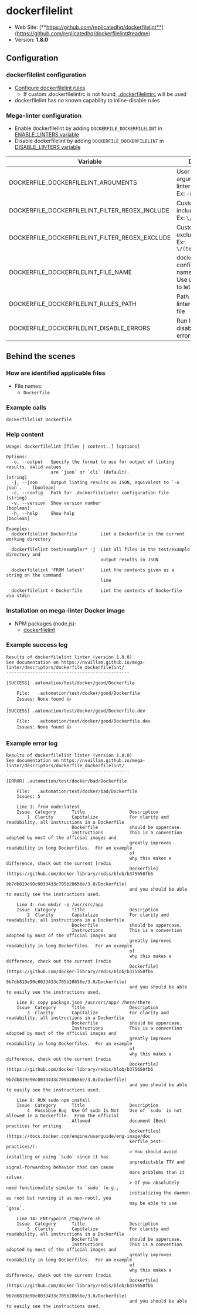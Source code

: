 <!-- markdownlint-disable MD033 MD041 -->
<!-- Generated by .automation/build.py, please do not update manually -->
# dockerfilelint

- Web Site: [**https://github.com/replicatedhq/dockerfilelint**](https://github.com/replicatedhq/dockerfilelint#readme)
- Version: **1.8.0**

## Configuration

### dockerfilelint configuration

- [Configure dockerfilelint rules](https://github.com/replicatedhq/dockerfilelint#configuring)
  - If custom .dockerfilelintrc is not found, [.dockerfilelintrc](https://github.com/nvuillam/mega-linter/tree/master/TEMPLATES/.dockerfilelintrc) will be used
- dockerfilelint has no known capability to inline-disable rules

### Mega-linter configuration

- Enable dockerfilelint by adding `DOCKERFILE_DOCKERFILELINT` in [ENABLE_LINTERS variable](../index.md#activation-and-deactivation)
- Disable dockerfilelint by adding `DOCKERFILE_DOCKERFILELINT` in [DISABLE_LINTERS variable](../index.md#activation-and-deactivation)

| Variable | Description | Default value |
| ----------------- | -------------- | -------------- |
| DOCKERFILE_DOCKERFILELINT_ARGUMENTS | User custom arguments to add in linter CLI call<br/>Ex: `-s --foo "bar"` |  |
| DOCKERFILE_DOCKERFILELINT_FILTER_REGEX_INCLUDE | Custom regex including filter<br/>Ex: `\/(src\|lib)\/` | Include every file |
| DOCKERFILE_DOCKERFILELINT_FILTER_REGEX_EXCLUDE | Custom regex excluding filter<br/>Ex: `\/(test\|examples)\/` | Exclude no file |
| DOCKERFILE_DOCKERFILELINT_FILE_NAME | dockerfilelint configuration file name</br>Use `LINTER_DEFAULT` to let the linter find it | `.dockerfilelintrc` |
| DOCKERFILE_DOCKERFILELINT_RULES_PATH | Path where to find linter configuration file | Workspace folder, then Mega-Linter default rules |
| DOCKERFILE_DOCKERFILELINT_DISABLE_ERRORS | Run linter but disable crash if errors found | `false` |

## Behind the scenes

### How are identified applicable files

- File names:
  - `Dockerfile`

<!-- markdownlint-disable -->
<!-- /* cSpell:disable */ -->

### Example calls

```shell
dockerfilelint Dockerfile
```


### Help content

```shell
Usage: dockerfilelint [files | content..] [options]

Options:
  -o, --output   Specify the format to use for output of linting results. Valid values
                 are `json` or `cli` (default).                               [string]
  -j, --json     Output linting results as JSON, equivalent to `-o json`.    [boolean]
  -c, --config   Path for .dockerfilelintrc configuration file                [string]
  -v, --version  Show version number                                         [boolean]
  -h, --help     Show help                                                   [boolean]

Examples:
  dockerfilelint Dockerfile         Lint a Dockerfile in the current working directory

  dockerfilelint test/example/* -j  Lint all files in the test/example directory and
                                    output results in JSON

  dockerfilelint 'FROM latest'      Lint the contents given as a string on the command
                                    line

  dockerfilelint < Dockerfile       Lint the contents of Dockerfile via stdin
```

### Installation on mega-linter Docker image

- NPM packages (node.js):
  - [dockerfilelint](https://www.npmjs.com/package/dockerfilelint)

### Example success log

```shell
Results of dockerfilelint linter (version 1.8.0)
See documentation on https://nvuillam.github.io/mega-linter/descriptors/dockerfile_dockerfilelint/
-----------------------------------------------

[SUCCESS] .automation/test/docker/good/Dockerfile
    
    File:   .automation/test/docker/good/Dockerfile
    Issues: None found 👍

[SUCCESS] .automation/test/docker/good/Dockerfile.dev
    
    File:   .automation/test/docker/good/Dockerfile.dev
    Issues: None found 👍

```

### Example error log

```shell
Results of dockerfilelint linter (version 1.8.0)
See documentation on https://nvuillam.github.io/mega-linter/descriptors/dockerfile_dockerfilelint/
-----------------------------------------------

[ERROR] .automation/test/docker/bad/Dockerfile
    
    File:   .automation/test/docker/bad/Dockerfile
    Issues: 5
    
    Line 1: from node:latest
    Issue  Category      Title                 Description
        1  Clarity       Capitalize            For clarity and readability, all instructions in a Dockerfile
                         Dockerfile            should be uppercase.
                         Instructions          This is a convention adopted by most of the official images and
                                               greatly improves readability in long Dockerfiles.  For an example
                                               of
                                               why this makes a difference, check out the current [redis
                                               Dockerfile](https://github.com/docker-library/redis/blob/b375650fb6
                                               9b7db819e90c0033433c705b28656e/3.0/Dockerfile)
                                               and you should be able to easily see the instructions used.
    
    Line 4: run mkdir -p /usr/src/app
    Issue  Category      Title                 Description
        2  Clarity       Capitalize            For clarity and readability, all instructions in a Dockerfile
                         Dockerfile            should be uppercase.
                         Instructions          This is a convention adopted by most of the official images and
                                               greatly improves readability in long Dockerfiles.  For an example
                                               of
                                               why this makes a difference, check out the current [redis
                                               Dockerfile](https://github.com/docker-library/redis/blob/b375650fb6
                                               9b7db819e90c0033433c705b28656e/3.0/Dockerfile)
                                               and you should be able to easily see the instructions used.
    
    Line 8: copy package.json /usr/src/app/ /here/there
    Issue  Category      Title                 Description
        3  Clarity       Capitalize            For clarity and readability, all instructions in a Dockerfile
                         Dockerfile            should be uppercase.
                         Instructions          This is a convention adopted by most of the official images and
                                               greatly improves readability in long Dockerfiles.  For an example
                                               of
                                               why this makes a difference, check out the current [redis
                                               Dockerfile](https://github.com/docker-library/redis/blob/b375650fb6
                                               9b7db819e90c0033433c705b28656e/3.0/Dockerfile)
                                               and you should be able to easily see the instructions used.
    
    Line 9: RUN sudo npm install
    Issue  Category      Title                 Description
        4  Possible Bug  Use Of sudo Is Not    Use of `sudo` is not allowed in a Dockerfile.  From the official
                         Allowed               document [Best practices for writing
                                               Dockerfiles](https://docs.docker.com/engine/userguide/eng-image/doc
                                               kerfile_best-practices/):
                                               > You should avoid installing or using `sudo` since it has
                                               unpredictable TTY and signal-forwarding behavior that can cause
                                               more problems than it solves.
                                               > If you absolutely need functionality similar to `sudo` (e.g.,
                                               initializing the daemon as root but running it as non-root), you
                                               may be able to use `gosu`.
    
    Line 14: ENtrypoint /tmp/here.sh
    Issue  Category      Title                 Description
        5  Clarity       Capitalize            For clarity and readability, all instructions in a Dockerfile
                         Dockerfile            should be uppercase.
                         Instructions          This is a convention adopted by most of the official images and
                                               greatly improves readability in long Dockerfiles.  For an example
                                               of
                                               why this makes a difference, check out the current [redis
                                               Dockerfile](https://github.com/docker-library/redis/blob/b375650fb6
                                               9b7db819e90c0033433c705b28656e/3.0/Dockerfile)
                                               and you should be able to easily see the instructions used.

```

